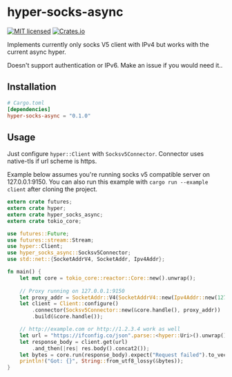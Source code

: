 # hyper-socks-async

[![MIT licensed](https://img.shields.io/badge/license-MIT-blue.svg)](./LICENSE.md)
[![Crates.io](https://img.shields.io/crates/v/hyper-socks-async.svg?maxAge=2592000)](https://crates.io/crates/hyper-socks-async)

Implements currently only socks V5 client with IPv4 but works with the current async hyper. 

Doesn't support authentication or IPv6. Make an issue if you would need it..

## Installation

```toml
# Cargo.toml
[dependencies]
hyper-socks-async = "0.1.0"
```

## Usage

Just configure `hyper::Client` with `Socksv5Connector`. Connector uses native-tls if url scheme is https.

Example below assumes you're running socks v5 compatible server on 127.0.0.1:9150. You can also run this example with `cargo run --example client` after cloning the project.

```rust
extern crate futures;
extern crate hyper;
extern crate hyper_socks_async;
extern crate tokio_core;

use futures::Future;
use futures::stream::Stream;
use hyper::Client;
use hyper_socks_async::Socksv5Connector;
use std::net::{SocketAddrV4, SocketAddr, Ipv4Addr};

fn main() {
    let mut core = tokio_core::reactor::Core::new().unwrap();
    
    // Proxy running on 127.0.0.1:9150
    let proxy_addr = SocketAddr::V4(SocketAddrV4::new(Ipv4Addr::new(127, 0, 0, 1), 9150));
    let client = Client::configure()
        .connector(Socksv5Connector::new(&core.handle(), proxy_addr))
        .build(&core.handle());

    // http://example.com or http://1.2.3.4 work as well
    let url = "https://ifconfig.co/json".parse::<hyper::Uri>().unwrap();
    let response_body = client.get(url)
        .and_then(|res| res.body().concat2());
    let bytes = core.run(response_body).expect("Request failed").to_vec();
    println!("Got: {}", String::from_utf8_lossy(&bytes));
}
```

